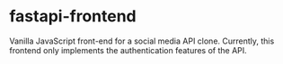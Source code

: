 # fastapi-frontend
Vanilla JavaScript front-end for a social media API clone. 
Currently, this frontend only implements the authentication features of the API.